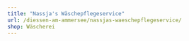 ```yaml
---
title: "Nassja's Wäschepflegeservice"
url: /diessen-am-ammersee/nassjas-waeschepflegeservice/
shop: Wäscherei
---
```


